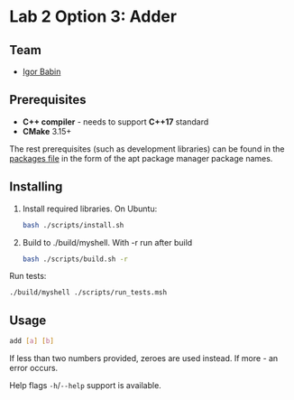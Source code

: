 # Lab 2 Option 3: Adder

## Team

 - [Igor Babin](https://github.com/igor185)

## Prerequisites

 - **C++ compiler** - needs to support **C++17** standard
 - **CMake** 3.15+
 
The rest prerequisites (such as development libraries) can be found in the [packages file](./apt_packages.txt) in the form of the apt package manager package names.

## Installing

1. Install required libraries. On Ubuntu:
   ```bash
   bash ./scripts/install.sh
   ```
2. Build to ./build/myshell. With -r run after build 
    ```bash
    bash ./scripts/build.sh -r
    ```
Run tests: 

    ./build/myshell ./scripts/run_tests.msh
    
## Usage

```bash
add [a] [b]
```

If less than two numbers provided, zeroes are used instead. If more - an error occurs.

Help flags `-h`/`--help` support is available.
